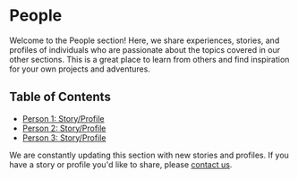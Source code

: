 # People

Welcome to the People section! Here, we share experiences, stories, and profiles of individuals who are passionate about the topics covered in our other sections. This is a great place to learn from others and find inspiration for your own projects and adventures.

## Table of Contents

- [Person 1: Story/Profile](./person1.md)
- [Person 2: Story/Profile](./person2.md)
- [Person 3: Story/Profile](./person3.md)

We are constantly updating this section with new stories and profiles. If you have a story or profile you'd like to share, please [contact us](mailto:your_email@example.com).

